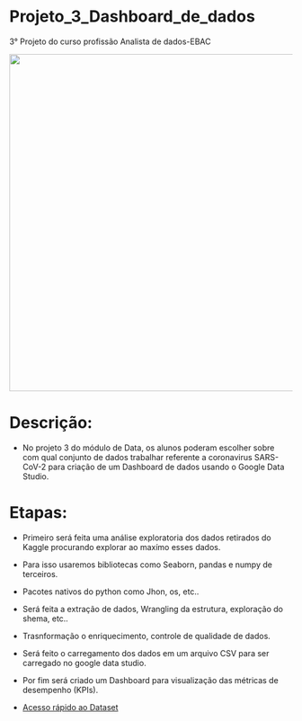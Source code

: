# Projeto_3_Dashboard_de_dados
3° Projeto do curso profissão Analista de dados-EBAC

<div align="center">
<img src="https://user-images.githubusercontent.com/97195240/207979725-80fd0f2e-a623-46cf-8a79-a1f74e06f950.png" width="600px" />
</div>

# Descrição:

- No projeto 3 do módulo de Data, os alunos poderam escolher sobre com qual conjunto de dados trabalhar referente a coronavirus SARS-CoV-2 para criação de um Dashboard de dados usando o Google Data Studio.

# Etapas:

- Primeiro será feita uma análise exploratoria dos dados retirados do Kaggle procurando explorar ao maxímo esses dados.
- Para isso usaremos bibliotecas como Seaborn, pandas e numpy de terceiros.
- Pacotes nativos do python como Jhon, os, etc..
- Será feita a extração de dados, Wrangling da estrutura, exploração do shema, etc..
- Trasnformação o enriquecimento, controle de qualidade de dados.
- Será feito o carregamento dos dados em um arquivo CSV para ser carregado no google data studio.
- Por fim será criado um Dashboard para visualização das métricas de desempenho (KPIs).

- [Acesso rápido ao Dataset](https://github.com/faustinothiagos/Projeto_3_Dashboard_de_dados_EBAC/tree/main/DataSet)
